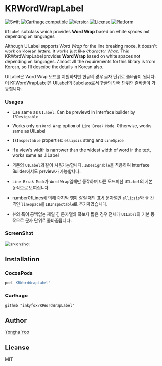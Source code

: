 # KRWordWrapLabel
![Swift](https://img.shields.io/badge/Swift-4.0-orange.svg)
[![Carthage compatible](https://img.shields.io/badge/Carthage-compatible-4BC51D.svg?style=flat)](https://github.com/Carthage/Carthage)
[![Version](https://img.shields.io/cocoapods/v/KRWordWrapLabel.svg?style=flat)](http://cocoapods.org/pods/KRWordWrapLabel)
[![License](https://img.shields.io/cocoapods/l/KRWordWrapLabel.svg?style=flat)](http://cocoapods.org/pods/KRWordWrapLabel)
[![Platform](https://img.shields.io/cocoapods/p/KRWordWrapLabel.svg?style=flat)](http://cocoapods.org/pods/KRWordWrapLabel)

``UILabel`` subclass which provides **Word Wrap** based on white spaces not depending on languages

Although UILabel supports *Word Wrap* for the line breaking mode, it doesn't work on Korean letters. It works just like *Charactor Wrap*. This KRWordWrapLabel provides **Word Wrap** based on white spaces not depending on languages. Almost all the requirements for this library is from Korean, so I'll describe the details in Korean also.

UILabel은 Word Wrap 모드를 지원하지만 한글의 경우 글자 단위로 줄바꿈이 됩니다. 이 KRWordWrapLabel은 UILabel의 Subclass로서 한글의 단어 단위의 줄바꿈이 가능합니다.

### Usages
* Use same as ``UILabel``. Can be previewd in Interface builder by ``IBDesignable``
* Works only on ``Word Wrap`` option of ``Line Break Mode``. Otherwise, works same as UILabel 
* ``IBInspectable`` properties: ``ellipsis`` string and ``lineSpace``
* If a view's width is narrower than the widest width of word in the text, works same as UILabel

* 기존의 ``UILabel``과 같이 사용가능합니다. ``IBDesignable``을 적용하여 Interface Builder에서도 preview가 가능합니다.
* ``Line Break Mode``가 ``Word Wrap``일때만 동작하며 다른 모드에선 ``UILabel``의 기본 동작으로 보여집니다.
* numberOfLines에 의해 마지막 행이 잘릴 때의 표시 문자열인 ``ellipsis``와 줄 간격인 ``lineSpace``를 ``IBInspectable``로 추가하였습니다.
* 뷰의 폭이 공백없는 제일 긴 문자열의 폭보다 짧은 경우 전체가 ``UILabel``의 기본 동작으로 문자 단위로 줄바꿈됩니다.

### ScreenShot
![sreenshot](https://github.com/inkyfox/KRWordWrapLabel/blob/master/screenshot/KRWordWrapLabel.gif)

## Installation

### CocoaPods

```Ruby
pod 'KRWordWrapLabel'
```

### Carthage
```
github "inkyfox/KRWordWrapLabel"
```

## Author

[Yongha Yoo](http://inkyfox.oo-v.com)

## License

MIT
